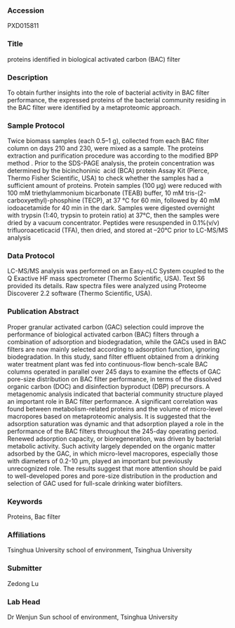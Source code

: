 ### Accession
PXD015811

### Title
proteins identified in biological activated carbon (BAC) filter

### Description
To obtain further insights into the role of bacterial activity in BAC filter performance, the expressed proteins of the bacterial community residing in the BAC filter were identified by a metaproteomic approach.

### Sample Protocol
Twice biomass samples (each 0.5–1 g), collected from each BAC filter column on days 210 and 230, were mixed as a sample. The proteins extraction and purification procedure was according to the modified BPP method .  Prior to the SDS-PAGE analysis, the protein concentration was determined by the bicinchoninic acid (BCA) protein Assay Kit (Pierce, Thermo Fisher Scientific, USA) to check whether the samples had a sufficient amount of proteins. Protein samples (100 μg) were reduced with 100 mM triethylammonium bicarbonate (TEAB) buffer, 10 mM tris-(2-carboxyethyl)-phosphine (TECP), at 37 ℃ for 60 min, followed by 40 mM iodoacetamide for 40 min in the dark. Samples were digested overnight with trypsin (1:40, trypsin to protein ratio) at 37℃, then the samples were dried by a vacuum concentrator. Peptides were resuspended in 0.1%(v/v) trifluoroaceticacid (TFA), then dried, and stored at –20℃ prior to LC-MS/MS analysis

### Data Protocol
LC-MS/MS analysis was performed on an Easy-nLC System coupled to the Q Exactive HF mass spectrometer (Thermo Scientific, USA). Text S6 provided its details. Raw spectra files were analyzed using Proteome Discoverer 2.2 software (Thermo Scientific, USA).

### Publication Abstract
Proper granular activated carbon (GAC) selection could improve the performance of biological activated carbon (BAC) filters through a combination of adsorption and biodegradation, while the GACs used in BAC filters are now mainly selected according to adsorption function, ignoring biodegradation. In this study, sand filter effluent obtained from a drinking water treatment plant was fed into continuous-flow bench-scale BAC columns operated in parallel over 245 days to examine the effects of GAC pore-size distribution on BAC filter performance, in terms of the dissolved organic carbon (DOC) and disinfection byproduct (DBP) precursors. A metagenomic analysis indicated that bacterial community structure played an important role in BAC filter performance. A significant correlation was found between metabolism-related proteins and the volume of micro-level macropores based on metaproteomic analysis. It is suggested that the adsorption saturation was dynamic and that adsorption played a role in the performance of the BAC filters throughout the 245-day operating period. Renewed adsorption capacity, or bioregeneration, was driven by bacterial metabolic activity. Such activity largely depended on the organic matter adsorbed by the GAC, in which micro-level macropores, especially those with diameters of 0.2-10&#xa0;&#x3bc;m, played an important but previously unrecognized role. The results suggest that more attention should be paid to well-developed pores and pore-size distribution in the production and selection of GAC used for full-scale drinking water biofilters.

### Keywords
Proteins, Bac filter

### Affiliations
Tsinghua University
school of environment, Tsinghua University

### Submitter
Zedong Lu

### Lab Head
Dr Wenjun Sun
school of environment, Tsinghua University


